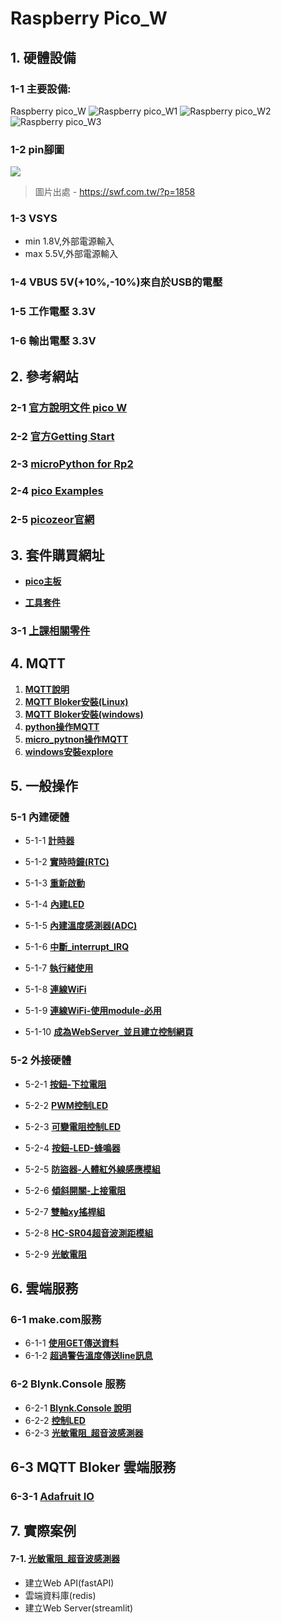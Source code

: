# Raspberry Pico_W

## 1. 硬體設備
### 1-1 主要設備:
Raspberry pico_W
![Raspberry pico_W1](./images/pick_w1.jpeg)
![Raspberry pico_W2](./images/pick_w2.jpeg)
![Raspberry pico_W3](./images/pick_w3.jpeg)

### 1-2 pin腳圖

![](./images/raspberry_pi_pico_w.png)

> 圖片出處 - https://swf.com.tw/?p=1858

### 1-3 VSYS
- min 1.8V,外部電源輸入
- max 5.5V,外部電源輸入

### 1-4 VBUS 5V(+10%,-10%)來自於USB的電壓

### 1-5 工作電壓 3.3V

### 1-6 輸出電壓 3.3V

## 2. 參考網站


### 2-1 [官方說明文件 pico W](https://www.raspberrypi.com/documentation/microcontrollers/raspberry-pi-pico.html#raspberry-pi-pico-w19)

### 2-2 [官方Getting Start](https://www.raspberrypi.com/documentation/microcontrollers/micropython.html)

### 2-3 [microPython for Rp2](https://docs.micropython.org/en/latest/rp2/general.html)

### 2-4 [pico Examples](https://github.com/raspberrypi/pico-micropython-examples/tree/master)

### 2-5 [picozeor官網](https://picozero.readthedocs.io/en/latest/)

## 3. 套件購買網址
- [**pico主板**](https://piepie.com.tw/product/raspberry-pi-pico-wh?hilite=pico)

- [**工具套件**](https://piepie.com.tw/product/gpio-game-console-starter-kit)
 
### 3-1 [上課相關零件](./周邊零件/README.md)

## 4. MQTT
1. [**MQTT說明**](./mqtt/MQTT說明)
2. [**MQTT Bloker安裝(Linux)**](./mqtt/linux安裝)
3. [**MQTT Bloker安裝(windows)**](./mqtt/windows安裝)
4. [**python操作MQTT**](./mqtt/python操作MQTT)
5. [**micro_pytnon操作MQTT**](./mqtt/micropython操作MQTT)
6. [**windows安裝explore**](./mqtt/windows安裝explore)


## 5. 一般操作
### 5-1 內建硬體

- 5-1-1 [**計時器**](./一般操作/0_1計時器/)

- 5-1-2 [**實時時鐘(RTC)**](./一般操作/0_2實時時鐘(Real_Time_Clock))

- 5-1-3 [**重新啟動**](./一般操作/0_3重新啟動(WTD))

- 5-1-4 [**內建LED**](./一般操作/0_4內建LED)

- 5-1-5 [**內建溫度感測器(ADC)**](./一般操作/0_5內建溫度感測器(ADC))

- 5-1-6 [**中斷_interrupt_IRQ**](./一般操作/0_6中斷_interrupt_IRQ)

- 5-1-7 [**執行緒使用**](./一般操作/0_7執行緒使用)

- 5-1-8 [**連線WiFi**](./連線WiFi)

- 5-1-9 [**連線WiFi-使用module-必用**](./連線WiFi/module方式)

- 5-1-10 [**成為WebServer_並且建立控制網頁**](./當作WebServer)

### 5-2 外接硬體

- 5-2-1 [**按鈕-下拉電阻**](./一般操作/1_1_0按鈕和LED/)

- 5-2-2 [**PWM控制LED**](./一般操作/1_1_2_PWM控制LED)

- 5-2-3 [**可變電阻控制LED**](./一般操作/1_1_3_可變電阻控制LED)

- 5-2-4 [**按鈕-LED-蜂鳴器**](./一般操作/2_1按鈕_LED_蜂鳴器) 

- 5-2-5 [**防盜器-人體紅外線感應模組**](./一般操作/2_2防盜器)

- 5-2-6 [**傾斜開關-上接電阻**](./一般操作/2_3傾斜滾珠開關)

- 5-2-7 [**雙軸xy搖桿組**](./一般操作/2_4雙軸xy搖桿組)

- 5-2-8 [**HC-SR04超音波測距模組**](./一般操作/2_5超音波感測器)

- 5-2-9 [**光敏電阻**](./一般操作/2_6光敏電阻)

## 6. 雲端服務

### 6-1 make.com服務

- 6-1-1 [**使用GET傳送資料**](./使用make/)
- 6-1-2 [**超過警告溫度傳送line訊息**](./使用make/超過警告溫度傳送line訊息/)

### 6-2 Blynk.Console 服務
- 6-2-1 [**Blynk.Console 說明**](./使用Blynk_Console/)
- 6-2-2 [**控制LED**](./使用Blynk_Console/1控制LED/)
- 6-2-3 [**光敏電阻_超音波感測器**](./使用Blynk_Console/2光敏電阻_超音波感測器)

## 6-3 MQTT Bloker 雲端服務
### 6-3-1 [Adafruit IO](./AdafruitIO/)



## 7. 實際案例
#### 7-1. [光敏電阻_超音波感測器](./實際案例/project1/)
- 建立Web API(fastAPI)
- 雲端資料庫(redis)
- 建立Web Server(streamlit)



